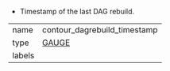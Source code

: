 * Timestamp of the last DAG rebuild.

| | |
| - | - |
| name | contour_dagrebuild_timestamp |
| type | [GAUGE](https://prometheus.io/docs/concepts/metric_types/#gauge) |
| labels |  |
